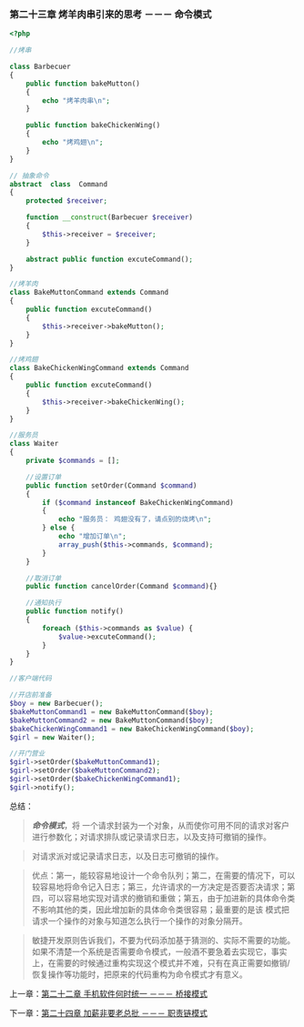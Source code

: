 ### 第二十三章 烤羊肉串引来的思考 －－－ 命令模式

```php
<?php 

//烤串

class Barbecuer
{
    public function bakeMutton()
    {
        echo "烤羊肉串\n";
    }

    public function bakeChickenWing()
    {
        echo "烤鸡翅\n";
    }
}

// 抽象命令
abstract  class  Command
{
    protected $receiver;

    function __construct(Barbecuer $receiver)
    {
        $this->receiver = $receiver;
    }

    abstract public function excuteCommand();
}

//烤羊肉
class BakeMuttonCommand extends Command
{
    public function excuteCommand()
    {
        $this->receiver->bakeMutton();
    }
}

//烤鸡翅
class BakeChickenWingCommand extends Command
{
    public function excuteCommand()
    {
        $this->receiver->bakeChickenWing();
    }
}

//服务员
class Waiter
{
    private $commands = [];

    //设置订单
    public function setOrder(Command $command)
    {
        if ($command instanceof BakeChickenWingCommand)
        {
            echo "服务员： 鸡翅没有了，请点别的烧烤\n";
        } else {
            echo "增加订单\n";
            array_push($this->commands, $command);
        }
    }

    //取消订单
    public function cancelOrder(Command $command){}

    //通知执行
    public function notify()
    {
        foreach ($this->commands as $value) {
            $value->excuteCommand();
        }
    }
}

//客户端代码

//开店前准备
$boy = new Barbecuer();
$bakeMuttonCommand1 = new BakeMuttonCommand($boy);
$bakeMuttonCommand2 = new BakeMuttonCommand($boy);
$bakeChickenWingCommand1 = new BakeChickenWingCommand($boy);
$girl = new Waiter();

//开门营业
$girl->setOrder($bakeMuttonCommand1);
$girl->setOrder($bakeMuttonCommand2);
$girl->setOrder($bakeChickenWingCommand1);
$girl->notify();
```

总结：

> ***命令模式***，将 一个请求封装为一个对象，从而使你可用不同的请求对客户进行参数化；对请求排队或记录请求日志，以及支持可撤销的操作。

> 对请求派对或记录请求日志，以及日志可撤销的操作。

> 优点：第一，能较容易地设计一个命令队列；第二，在需要的情况下，可以较容易地将命令记入日志；第三，允许请求的一方决定是否要否决请求；第四，可以容易地实现对请求的撤销和重做；第五，由于加进新的具体命令类不影响其他的类，因此增加新的具体命令类很容易；最重要的是该 模式把请求一个操作的对象与知道怎么执行一个操作的对象分隔开。

>  敏捷开发原则告诉我们，不要为代码添加基于猜测的、实际不需要的功能。如果不清楚一个系统是否需要命令模式，一般酒不要急着去实现它，事实上，在需要的时候通过重构实现这个模式并不难，只有在真正需要如撤销/恢复操作等功能时，把原来的代码重构为命令模式才有意义。

上一章：[第二十二章 手机软件何时统一 －－－ 桥接模式](https://github.com/flyingalex/design-patterns-by-php/blob/master/files/chapter22.md)

下一章：[第二十四章 加薪非要老总批 －－－ 职责链模式](https://github.com/flyingalex/design-patterns-by-php/blob/master/files/chapter24.md) 